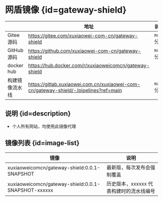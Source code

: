 # 网盾镜像 {id=gateway-shield}

|            | 地址                                                                                   | 说明        |
|------------|--------------------------------------------------------------------------------------|-----------|
| Gitee 源码   | https://gitee.com/xuxiaowei-com-cn/gateway-shield                                    | `main` 分支 |
| GitHub 源码  | https://github.com/xuxiaowei-com-cn/gateway-shield                                   | `main` 分支 |
| docker hub | https://hub.docker.com/r/xuxiaoweicomcn/gateway-shield                               |           |
| 构建镜像流水线    | https://gitlab.xuxiaowei.com.cn/xuxiaowei-com-cn/gateway-shield/-/pipelines?ref=main | `main` 分支 |

## 说明 {id=description}

- 个人所有网站，均使用此镜像代理

## 镜像列表 {id=image-list}

| 镜像                                                  | 说明                      |
|-----------------------------------------------------|-------------------------|
| xuxiaoweicomcn/gateway-shield:0.0.1-SNAPSHOT        | 最新版，每次发布会强制覆盖           |
| xuxiaoweicomcn/gateway-shield:0.0.1-SNAPSHOT-xxxxxx | 历史版本，xxxxxx 代表构建时的流水线编号 |

<style>

._image_xuxiaoweicomcn_gateway-shield #gateway-shield + table tr th:nth-child(1), 
._image_xuxiaoweicomcn_gateway-shield #gateway-shield + table tr td:nth-child(1) {
    min-width: 115px;
}

._image_xuxiaoweicomcn_gateway-shield #gateway-shield + table tr th:nth-child(2), 
._image_xuxiaoweicomcn_gateway-shield #gateway-shield + table tr td:nth-child(2) {
    min-width: 635px;
}

._image_xuxiaoweicomcn_gateway-shield #gateway-shield + table tr th:nth-child(3), 
._image_xuxiaoweicomcn_gateway-shield #gateway-shield + table tr td:nth-child(3) {
    min-width: 90px;
}

._image_xuxiaoweicomcn_gateway-shield #image-list + table tr th:nth-child(1), 
._image_xuxiaoweicomcn_gateway-shield #image-list + table tr td:nth-child(1) {
    min-width: 405px;
}

._image_xuxiaoweicomcn_gateway-shield #image-list + table tr th:nth-child(2), 
._image_xuxiaoweicomcn_gateway-shield #image-list + table tr td:nth-child(2) {
    min-width: 295px;
}

</style>